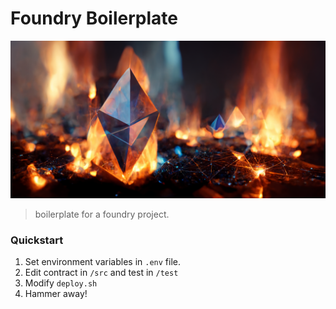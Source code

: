 # Foundry Boilerplate

![banner](./doc/banner.png)

> boilerplate for a foundry project.

### Quickstart

1. Set environment variables in `.env` file.
2. Edit contract in `/src` and test in `/test`
3. Modify `deploy.sh`
4. Hammer away!

